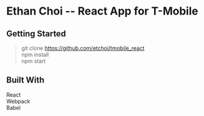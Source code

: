 # Ethan Choi -- React App for T-Mobile

## Getting Started

> git clone https://github.com/etchoi/tmobile_react  
> npm install  
> npm start  

## Built With

React  
Webpack  
Babel
